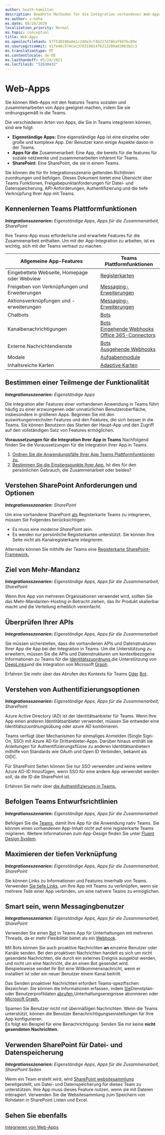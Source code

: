 ```yaml
---
author: heath-hamilton
description: Bewährte Methoden für die Integration vorhandener Web-Apps in Microsoft Teams
ms.author: v-heha
ms.date: 08/26/2020
localization_priority: Normal
ms.topic: conceptual
title: Web-Apps
ms.openlocfilehash: b7f530198a8e1c240e3cf4b227d786af94f6c89e
ms.sourcegitcommit: e1fe46c574cec378319814f8213209ad3063b2c3
ms.translationtype: MT
ms.contentlocale: de-DE
ms.lasthandoff: 05/24/2021
ms.locfileid: "52630432"
---
```

# <a name="web-apps"></a>Web-Apps 

Sie können Web-Apps mit den features Teams sozialen und zusammenarbeiten von Apps geeignet machen, indem Sie sie ordnungsgemäß in die Teams.
  
Die verschiedenen Arten von Apps, die Sie in Teams integrieren können, sind wie folgt:
* **Eigenständige Apps:** Eine eigenständige App ist eine einzelne oder große und komplexe App. Der Benutzer kann einige Aspekte davon in der Teams.
* **Apps für die** Zusammenarbeit: Eine App, die bereits für die features für soziale netzwerke und zusammenarbeiten inhärent für Teams.
* **SharePoint**: Eine SharePoint, die sie in einem Teams.

Sie können die für Ihr Integrationsszenario geltenden Richtlinien zuordnungen und befolgen.
Dieses Dokument bietet eine Übersicht über Teams Funktionen, Freigabepunktanforderungen für Datei- und Datenspeicherung, API-Anforderungen, Authentifizierung und die tiefe Verknüpfung Ihrer App mit Teams.
 
## <a name="get-to-know-teams-platform-capabilities"></a>Kennenlernen Teams Plattformfunktionen

***Integrationsszenarien:** Eigenständige Apps, Apps für die Zusammenarbeit, SharePoint*

Ihre Teams-App muss erforderliche und erwartete Features für die Zusammenarbeit enthalten. Um mit der App-Integration zu arbeiten, ist es wichtig, sich mit der Teams vertraut zu machen.

|Allgemeine App-Features   |Teams Plattformfunktionen   |
|----------|-----------|
|Eingebettete Webseite, Homepage oder Webview  |[Registerkarten](../tabs/what-are-tabs.md)  |
|Freigeben von Verknüpfungen und Erweiterungen  |[Messaging-Erweiterungen](../messaging-extensions/what-are-messaging-extensions.md)  |
|Aktionsverknüpfungen und -erweiterungen  |[Messaging-Erweiterungen](../messaging-extensions/what-are-messaging-extensions.md)  |
|Chatbots  |[Bots](../bots/what-are-bots.md) |
|Kanalbenachrichtigungen  |[Bots](../bots/what-are-bots.md)<br/>[Eingehende Webhooks](../webhooks-and-connectors/what-are-webhooks-and-connectors.md)<br/>[Office 365-Connectors](../webhooks-and-connectors/what-are-webhooks-and-connectors.md)  |
|Externe Nachrichtendienste  |[Bots](../bots/what-are-bots.md)<br/>[Ausgehende Webhooks](../webhooks-and-connectors/what-are-webhooks-and-connectors.md)  |
|Modale  |[Aufgabenmodule](../task-modules-and-cards/what-are-task-modules.md)  |
|Inhaltsreiche Karten  |[Adaptive Karten](../task-modules-and-cards/what-are-cards.md)  |

## <a name="determine-a-subset-of-functionality"></a>Bestimmen einer Teilmenge der Funktionalität

***Integrationsszenarien:** Eigenständige Apps*

Die Integration aller Features einer vorhandenen Anwendung in Teams führt häufig zu einer erzwungenen oder unnatürlichen Benutzeroberfläche, insbesondere in größeren Apps. Beginnen Sie mit den auswirkungenreichsten Features und den Features, die sich besser in die Teams. Sie können Benutzern das Starten der Haupt-App und den Zugriff auf den vollständigen Satz von Features ermöglichen.

**Voraussetzungen für die Integration Ihrer App in Teams** Nachfolgend finden Sie die Voraussetzungen für die Integration Ihrer App in Teams. 

1. [Ordnen Sie die Anwendungsfälle Ihrer App Teams Plattformfunktionen zu.](../concepts/design/map-use-cases.md)
1. [Bestimmen Sie die Einstiegspunkte Ihrer App.](../concepts/extensibility-points.md) Ist dies für den persönlichen Gebrauch, die Zusammenarbeit oder beides?

## <a name="understand-sharepoint-requirements-and-options"></a>Verstehen SharePoint Anforderungen und Optionen

***Integrationsszenarien**: SharePoint*

Um eine vorhandene SharePoint [als](/MicrosoftTeams/teams-standalone-static-tabs-using-spo-sites) Registerkarte Teams zu integrieren, müssen Sie Folgendes berücksichtigen:

* Es muss eine moderne *SharePoint* sein.
* Es werden nur persönliche Registerkarten unterstützt. Sie können Ihre Seite nicht als Kanalregisterkarte integrieren.

Alternativ können Sie mithilfe der Teams eine [Registerkarte SharePoint-Framework.](/sharepoint/dev/spfx/integrate-with-teams-introduction)

## <a name="aim-towards-multi-tenancy"></a>Ziel von Mehr-Mandanz

***Integrationsszenarien:** Eigenständige Apps, Apps für die Zusammenarbeit, SharePoint*

Wenn Ihre App von mehreren Organisationen verwendet wird, sollten Sie das Mehr-Mandanten-Hosting in Betracht ziehen, das Ihr Produkt skalierbar macht und die Verteilung erheblich vereinfacht.

## <a name="review-your-apis"></a>Überprüfen Ihrer APIs

***Integrationsszenarien:** Eigenständige Apps, Apps für die Zusammenarbeit*

Sie müssen sicherstellen, dass die vorhandenen APIs und Datenstrukturen Ihrer App die App bei der Integration in Teams. Um die Unterstützung zu erweitern, müssen Sie die APIs und Datenstrukturen um kontextbezogene Informationen zu Teams für die [Identitätszuordnung,](../concepts/authentication/configure-identity-provider.md)die Unterstützung von [DeepLinks](../concepts/build-and-test/deep-links.md)und die Integration von Microsoft [Graph](/graph/teams-concept-overview).

Erfahren Sie mehr über das Abrufen des Kontexts für Teams [Oder](../tabs/how-to/access-teams-context.md) [Bot](../bots/how-to/get-teams-context.md).

## <a name="understand-authentication-options"></a>Verstehen von Authentifizierungsoptionen

***Integrationsszenarien:** Eigenständige Apps, Apps für die Zusammenarbeit, SharePoint*

Azure Active Directory (AD) ist der Identitätsanbieter für Teams. Wenn Ihre App einen anderen Identitätsanbieter verwendet, müssen Sie entweder eine Identitätszuordnungsübung oder azure AD kombinieren.

Teams verfügt über Mechanismen für einmaliges Anmelden (Single Sign-On, SSO) mit Azure AD für Drittanbieter-Apps. Darüber hinaus enthält sie Anleitungen für Authentifizierungsflüsse zu anderen Identitätsanbietern mithilfe von Standards wie OAuth und Open ID Verbinden, bekannt als OIDC.

Für SharePoint Seiten können Sie nur SSO verwenden und keine weitere Azure AD-ID hinzufügen, wenn SSO für eine andere App verwendet werden soll, da die ID die SharePoint ist.

Erfahren Sie mehr über [die Authentifizierung in Teams.](../concepts/authentication/authentication.md)

## <a name="follow-teams-design-guidelines"></a>Befolgen Teams Entwurfsrichtlinien

***Integrationsszenarien:** Eigenständige Apps, Apps für die Zusammenarbeit*

Befolgen Sie die [Teams,](../concepts/design/understand-use-cases.md) damit Ihre App für die Anwendung nativ Teams. Sie können einen vorhandenen App-Inhalt nicht auf eine registerkarte Teams migrieren. Weitere Informationen zum App-Design finden Sie unter [Fluent Design System](https://fluentsite.z22.web.core.windows.net/).

## <a name="maximize-deep-linking"></a>Maximieren der tiefen Verknüpfung

***Integrationsszenarien:** Eigenständige Apps, Apps für die Zusammenarbeit, SharePoint*

Sie können Links zu Informationen und Features innerhalb von Teams. Verwenden [Sie tiefe Links,](../concepts/build-and-test/deep-links.md) um Ihre App mit Teams zu verknüpfen, wenn sie mehrere Teile einer App verbinden, um eine nativere Teams zu ermöglichen.

## <a name="be-smart-when-messaging-users"></a>Smart sein, wenn Messagingbenutzer

***Integrationsszenarien:** Eigenständige Apps, Apps für die Zusammenarbeit, SharePoint*

Verwenden Sie einen [Bot](../bots/what-are-bots.md) in Teams App für Unterhaltungen mit mehreren Threads, da er mehr Flexibilität bietet als ein [Webhook](../webhooks-and-connectors/what-are-webhooks-and-connectors.md).

Mit Bots können Sie auch proaktive Nachrichten **an** einzelne Benutzer oder Kanäle senden. Bei den proaktiven Nachrichten handelt es sich um nicht gesendete Nachrichten, die durch ein externes Ereignis ausgelöst werden, und nicht um eine Nachricht, die an einen Bot gesendet wird. Beispielsweise sendet Ihr Bot eine Willkommensnachricht, wenn er installiert ist oder ein neuer Benutzer einem Kanal beitritt. 

Das Senden proaktiver Nachrichten erfordert Teams-spezifischen Bezeichner. Sie können die Informationen erfassen, indem [Sie](../bots/how-to/get-teams-context.md#fetch-the-roster-or-user-profile)Dienstplan- oder Benutzerprofildaten [abrufen,](../bots/how-to/conversations/subscribe-to-conversation-events.md)Unterhaltungsereignisse abonnieren oder [Microsoft Graph.](/microsoftteams/platform/graph-api/proactive-bots-and-messages/graph-proactive-bots-and-messages?context=graph/context#proactive-messaging-in-teams)

Spamen Sie Benutzer nicht mit übermäßigen Nachrichten. Wenn die Teams unterstützt, können die Benutzer Benachrichtigungseinstellungen für Ihre App konfigurieren.   
Es folgt ein Beispiel für eine Benachrichtigung: Senden Sie mir keine **nicht gesendeten Nachrichten.**

## <a name="use-sharepoint-for-file-and-data-storage"></a>Verwenden SharePoint für Datei- und Datenspeicherung

***Integrationsszenarien:** Eigenständige Apps, Apps für die Zusammenarbeit, SharePoint Seiten*

Wenn ein Team erstellt wird, wird [SharePoint websitesammlung](/microsoftteams/sharepoint-onedrive-interact) bereitgestellt, um Datei- und Datenspeicherung für dieses Team zu unterstützen. Ihre App muss dieses Feature nutzen, wenn sie mit Dateien interagiert. Verwenden Sie die Websitesammlung zum Speichern von Rohdaten in SharePoint Listen und Excel.

## <a name="see-also"></a>Sehen Sie ebenfalls

[Integrieren von Web-Apps](~/samples/integrate-web-apps-overview.md)
